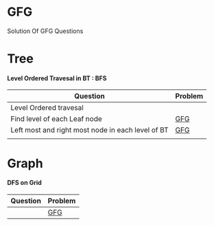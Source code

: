 # GFG
Solution Of GFG Questions 

# Tree 

#### Level Ordered Travesal in BT : BFS 
|Question|Problem|
|---|---|
|Level Ordered travesal||
|Find level of each Leaf node|[GFG](https://practice.geeksforgeeks.org/problems/leaf-under-budget/1)|
|Left most and right most node in each level of BT| [GFG](https://practice.geeksforgeeks.org/problems/leftmost-and-rightmost-nodes-of-binary-tree/1)|
| | |


# Graph 

#### DFS on Grid 
|Question|Problem|
|---|---|
| |[GFG](https://practice.geeksforgeeks.org/problems/replace-os-with-xs0052/1)|
